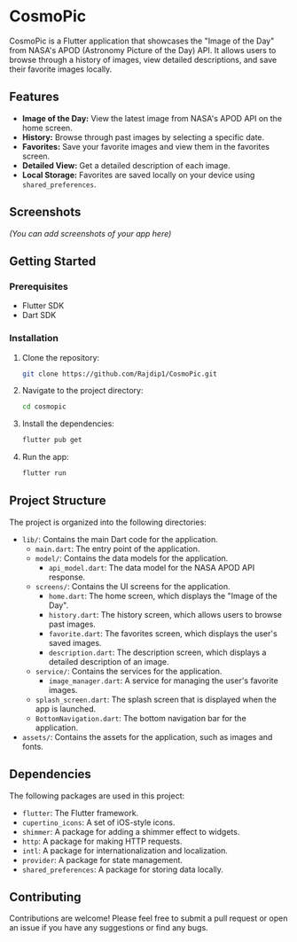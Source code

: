 # CosmoPic

CosmoPic is a Flutter application that showcases the "Image of the Day" from NASA's APOD (Astronomy Picture of the Day) API. It allows users to browse through a history of images, view detailed descriptions, and save their favorite images locally.

## Features

*   **Image of the Day:** View the latest image from NASA's APOD API on the home screen.
*   **History:** Browse through past images by selecting a specific date.
*   **Favorites:** Save your favorite images and view them in the favorites screen.
*   **Detailed View:** Get a detailed description of each image.
*   **Local Storage:** Favorites are saved locally on your device using `shared_preferences`.

## Screenshots

*(You can add screenshots of your app here)*

## Getting Started

### Prerequisites

*   Flutter SDK
*   Dart SDK

### Installation

1.  Clone the repository:
    ```bash
    git clone https://github.com/Rajdip1/CosmoPic.git
    ```
2.  Navigate to the project directory:
    ```bash
    cd cosmopic
    ```
3.  Install the dependencies:
    ```bash
    flutter pub get
    ```
4.  Run the app:
    ```bash
    flutter run
    ```

## Project Structure

The project is organized into the following directories:

*   `lib/`: Contains the main Dart code for the application.
    *   `main.dart`: The entry point of the application.
    *   `model/`: Contains the data models for the application.
        *   `api_model.dart`: The data model for the NASA APOD API response.
    *   `screens/`: Contains the UI screens for the application.
        *   `home.dart`: The home screen, which displays the "Image of the Day".
        *   `history.dart`: The history screen, which allows users to browse past images.
        *   `favorite.dart`: The favorites screen, which displays the user's saved images.
        *   `description.dart`: The description screen, which displays a detailed description of an image.
    *   `service/`: Contains the services for the application.
        *   `image_manager.dart`: A service for managing the user's favorite images.
    *   `splash_screen.dart`: The splash screen that is displayed when the app is launched.
    *   `BottomNavigation.dart`: The bottom navigation bar for the application.
*   `assets/`: Contains the assets for the application, such as images and fonts.

## Dependencies

The following packages are used in this project:

*   `flutter`: The Flutter framework.
*   `cupertino_icons`: A set of iOS-style icons.
*   `shimmer`: A package for adding a shimmer effect to widgets.
*   `http`: A package for making HTTP requests.
*   `intl`: A package for internationalization and localization.
*   `provider`: A package for state management.
*   `shared_preferences`: A package for storing data locally.

## Contributing

Contributions are welcome! Please feel free to submit a pull request or open an issue if you have any suggestions or find any bugs.

